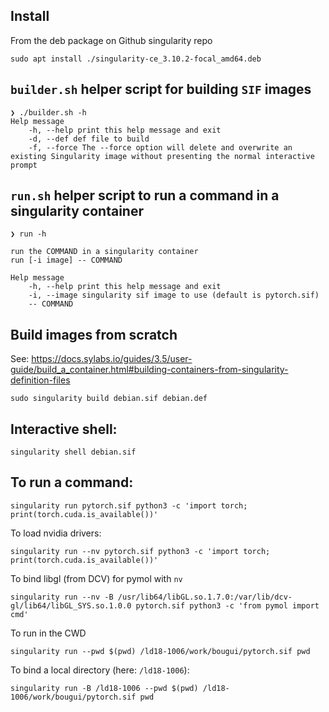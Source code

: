 ## Install

From the deb package on Github singularity repo

```
sudo apt install ./singularity-ce_3.10.2-focal_amd64.deb
```

## `builder.sh` helper script for building `SIF` images

```
❯ ./builder.sh -h           
Help message
    -h, --help print this help message and exit
    -d, --def def file to build
    -f, --force The --force option will delete and overwrite an existing Singularity image without presenting the normal interactive prompt
```

## `run.sh` helper script to run a command in a singularity container

```
❯ run -h                  

run the COMMAND in a singularity container
run [-i image] -- COMMAND

Help message
    -h, --help print this help message and exit
    -i, --image singularity sif image to use (default is pytorch.sif)
    -- COMMAND
```

## Build images from scratch
See: https://docs.sylabs.io/guides/3.5/user-guide/build_a_container.html#building-containers-from-singularity-definition-files

```
sudo singularity build debian.sif debian.def
```

## Interactive shell:

```
singularity shell debian.sif
```

## To run a command:
```
singularity run pytorch.sif python3 -c 'import torch; print(torch.cuda.is_available())'
```

To load nvidia drivers:
```
singularity run --nv pytorch.sif python3 -c 'import torch; print(torch.cuda.is_available())'
```

To bind libgl (from DCV) for pymol with `nv`
```
singularity run --nv -B /usr/lib64/libGL.so.1.7.0:/var/lib/dcv-gl/lib64/libGL_SYS.so.1.0.0 pytorch.sif python3 -c 'from pymol import cmd'
```

To run in the CWD
```
singularity run --pwd $(pwd) /ld18-1006/work/bougui/pytorch.sif pwd
```

To bind a local directory (here: `/ld18-1006`):
```
singularity run -B /ld18-1006 --pwd $(pwd) /ld18-1006/work/bougui/pytorch.sif pwd
```
